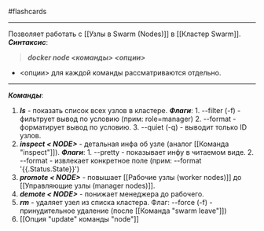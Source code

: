 #flashcards 
***
Позволяет работать с [[Узлы в Swarm (Nodes)]] в [[Кластер Swarm]].
***Синтаксис***:
>***docker node <команды> <опции>***
- <опции> для каждой команды рассматриваются отдельно.
***
***Команды***:
1. ***ls*** - показать список всех узлов в кластере.
	***Флаги***: 
		1. --filter (-f) - фильтрует вывод по условию (прим: role=manager)
		2. --format - форматирует вывод по условию.
		3. --quiet (-q) - выводит только ID узлов.
2. ***inspect < NODE>*** - детальная инфа об узле (аналог [[Команда "inspect"]]).
	***Флаги***:
		1. --pretty - показывает инфу в читаемом виде.
		2. --format - извлекает конкретное поле (прим: --format '{{.Status.State}}')
3. ***promote < NODE>*** - повышает [[Рабочие узлы (worker nodes)]] до [[Управляющие узлы (manager nodes)]].
4. ***demote < NODE>*** - понижает менеджера до рабочего.
5. ***rm*** - удаляет узел из списка кластера.
	Флаг: --force (-f) - принудительное удаление (после [[Команда "swarm leave"]])
6. [[Опция "update" команды "node"]]